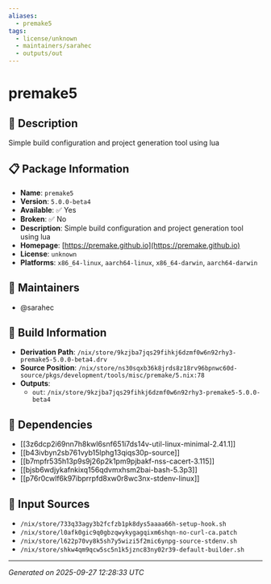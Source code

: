 ```yaml
---
aliases:
  - premake5
tags:
  - license/unknown
  - maintainers/sarahec
  - outputs/out
---
```


# premake5

## 📝 Description

Simple build configuration and project generation tool using lua

## 📋 Package Information

- **Name**: `premake5`
- **Version**: `5.0.0-beta4`
- **Available**: ✅ Yes
- **Broken**: ✅ No
- **Description**: Simple build configuration and project generation tool using lua
- **Homepage**: [https://premake.github.io](https://premake.github.io)
- **License**: `unknown`
- **Platforms**: `x86_64-linux`, `aarch64-linux`, `x86_64-darwin`, `aarch64-darwin`
## 👥 Maintainers

- @sarahec


## 🔧 Build Information

- **Derivation Path**: `/nix/store/9kzjba7jqs29fihkj6dzmf0w6n92rhy3-premake5-5.0.0-beta4.drv`
- **Source Position**: `/nix/store/ns30sqxb36k8jrds8z18rv96bpnwc60d-source/pkgs/development/tools/misc/premake/5.nix:78`
- **Outputs**:
  - `out`:  `/nix/store/9kzjba7jqs29fihkj6dzmf0w6n92rhy3-premake5-5.0.0-beta4`

## 🔗 Dependencies

- [[3z6dcp2i69nn7h8kwl6snf651i7ds14v-util-linux-minimal-2.41.1]]
- [[b43ivbyn2sb761vyb15lphg13qiqs30p-source]]
- [[b7mpfr535h13p9s9j26p2k1pm9pjbakf-nss-cacert-3.115]]
- [[bjsb6wdjykafnkixq156qdvmxhsm2bai-bash-5.3p3]]
- [[p76r0cwlf6k97ibprrpfd8xw0r8wc3nx-stdenv-linux]]

## 📁 Input Sources

- `/nix/store/733q33agy3b2fcfzb1pk8dys5aaaa66h-setup-hook.sh`
- `/nix/store/l0afk0gic9q0gbzqwykygagqixm6shqn-no-curl-ca.patch`
- `/nix/store/l622p70vy8k5sh7y5wizi5f2mic6ynpg-source-stdenv.sh`
- `/nix/store/shkw4qm9qcw5sc5n1k5jznc83ny02r39-default-builder.sh`

---
*Generated on 2025-09-27 12:28:33 UTC*
